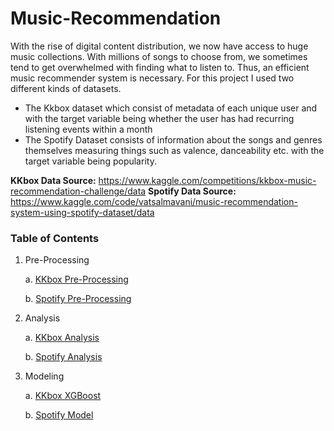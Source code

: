 # Music-Recommendation

With the rise of digital content distribution, we now have access to huge music collections. With millions of songs to choose from, we sometimes tend to get overwhelmed with finding what to listen to. Thus, an efficient music recommender system is necessary.
For this project I used two different kinds of datasets. 
- The Kkbox dataset which consist of metadata of each unique user and with the target variable being whether the user has had recurring listening events within a month
- The Spotify Dataset consists of information about the songs and genres themselves measuring things such as valence, danceability etc. with the target variable being popularity.

**KKbox Data Source:** https://www.kaggle.com/competitions/kkbox-music-recommendation-challenge/data
**Spotify Data Source:** https://www.kaggle.com/code/vatsalmavani/music-recommendation-system-using-spotify-dataset/data

### Table of Contents

1. Pre-Processing

    a. [KKbox Pre-Processing](https://github.com/ekwaning/Music-Recommendation/blob/main/Notebooks/Pre-Processing/KKbox%20.ipynb)
    
    b. [Spotify Pre-Processing](https://github.com/ekwaning/Music-Recommendation/blob/main/Notebooks/Pre-Processing/Spotify.ipynb)
    
2. Analysis

    a. [KKbox Analysis](https://github.com/ekwaning/Music-Recommendation/blob/main/Notebooks/Analysis/KKbox%20Analysis.ipynb)
    
    b. [Spotify Analysis](https://github.com/ekwaning/Music-Recommendation/blob/main/Notebooks/Analysis/Spotify%20Analysis.ipynb)
    
    
3. Modeling

    a. [KKbox XGBoost](https://github.com/ekwaning/Music-Recommendation/blob/main/Notebooks/Modeling/KKbox%20XGBoost.ipynb)
    
    b. [Spotify Model](https://github.com/ekwaning/Music-Recommendation/blob/main/Notebooks/Modeling/Spotify%20Modeling.ipynb)
    
